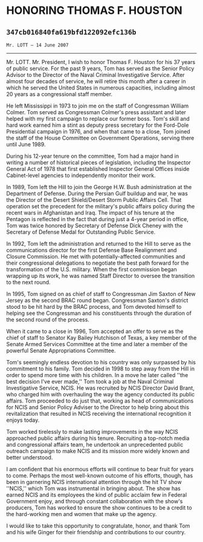 # HONORING THOMAS F. HOUSTON
## `347cb016840fa619bfd122092efc136b`
`Mr. LOTT — 14 June 2007`

---


Mr. LOTT. Mr. President, I wish to honor Thomas F. Houston for his 37 
years of public service. For the past 9 years, Tom has served as the 
Senior Policy Advisor to the Director of the Naval Criminal 
Investigative Service. After almost four decades of service, he will 
retire this month after a career in which he served the United States 
in numerous capacities, including almost 20 years as a congressional 
staff member.

He left Mississippi in 1973 to join me on the staff of Congressman 
William Colmer. Tom served as Congressman Colmer's press assistant and 
later helped with my first campaign to replace our former boss. Tom's 
skill and hard work earned him a stint as deputy press secretary for 
the Ford-Dole Presidential campaign in 1976, and when that came to a 
close, Tom joined the staff of the House Committee on Government 
Operations, serving there until June 1989.

During his 12-year tenure on the committee, Tom had a major hand in 
writing a number of historical pieces of legislation, including the 
Inspector General Act of 1978 that first established Inspector General 
Offices inside Cabinet-level agencies to independently monitor their 
work.

In 1989, Tom left the Hill to join the George H.W. Bush 
administration at the Department of Defense. During the Persian Gulf 
buildup and war, he was the Director of the Desert Shield/Desert Storm 
Public Affairs Cell. That operation set the precedent for the 
military's public affairs policy during the recent wars in Afghanistan 
and Iraq. The impact of his tenure at the Pentagon is reflected in the 
fact that during just a 4-year period in office, Tom was twice honored 
by Secretary of Defense Dick Cheney with the Secretary of Defense Medal 
for Outstanding Public Service.

In 1992, Tom left the administration and returned to the Hill to 
serve as the communications director for the first Defense Base 
Realignment and Closure Commission. He met with potentially-affected 
communities and their congressional delegations to negotiate the best 
path forward for the transformation of the U.S. military. When the 
first commission began wrapping up its work, he was named Staff 
Director to oversee the transition to the next round.

In 1995, Tom signed on as chief of staff to Congressman Jim Saxton of 
New Jersey as the second BRAC round began. Congressman Saxton's 
district stood to be hit hard by the BRAC process, and Tom devoted 
himself to helping see the Congressman and his constituents through the 
duration of the second round of the process.

When it came to a close in 1996, Tom accepted an offer to serve as 
the chief of staff to Senator Kay Bailey Hutchison of Texas, a key 
member of the Senate Armed Services Committee at the time and later a 
member of the powerful Senate Appropriations Committee.

Tom's seemingly endless devotion to his country was only surpassed by 
his commitment to his family. Tom decided in 1998 to step away from the 
Hill in order to spend more time with his children. In a move he later 
called ''the best decision I've ever made,'' Tom took a job at the 
Naval Criminal Investigative Service, NCIS. He was recruited by NCIS 
Director David Brant, who charged him with overhauling the way the 
agency conducted its public affairs. Tom proceeded to do just that, 
working as head of communications for NCIS and Senior Policy Adviser to 
the Director to help bring about this revitalization that resulted in 
NCIS receiving the international recognition it enjoys today.

Tom worked tirelessly to make lasting improvements in the way NCIS 
approached public affairs during his tenure. Recruiting a top-notch 
media and congressional affairs team, he undertook an unprecedented 
public outreach campaign to make NCIS and its mission more widely known 
and better understood.

I am confident that his enormous efforts will continue to bear fruit 
for years to come. Perhaps the most well-known outcome of his efforts, 
though, has been in garnering NCIS international attention through the 
hit TV show ''NCIS,'' which Tom was instrumental in bringing about. The 
show has earned NCIS and its employees the kind of public acclaim few 
in Federal Government enjoy, and through constant collaboration with 
the show's producers, Tom has worked to ensure the show continues to be 
a credit to the hard-working men and women that make up the agency.

I would like to take this opportunity to congratulate, honor, and 
thank Tom and his wife Ginger for their friendship and contributions to 
our country.

